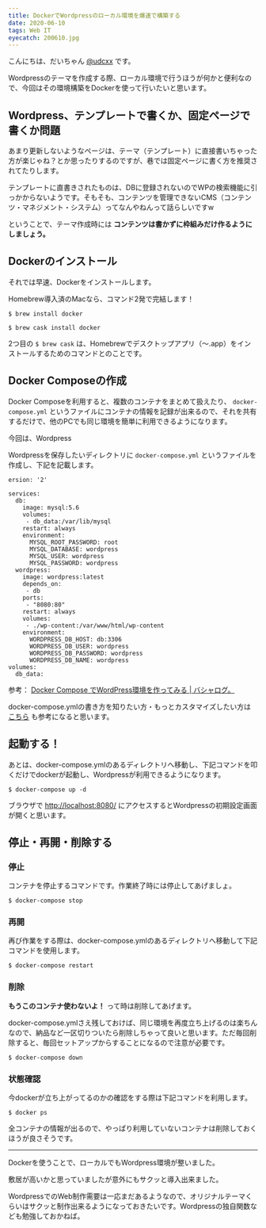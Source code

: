 ```yaml
---
title: DockerでWordpressのローカル環境を爆速で構築する
date: 2020-06-10
tags: Web IT
eyecatch: 200610.jpg
---
```


こんにちは、だいちゃん [@udcxx](https://twitter.com/udc_xx) です。

Wordpressのテーマを作成する際、ローカル環境で行うほうが何かと便利なので、今回はその環境構築をDockerを使って行いたいと思います。

## Wordpress、テンプレートで書くか、固定ページで書くか問題

あまり更新しないようなページは、テーマ（テンプレート）に直接書いちゃった方が楽じゃね？とか思ったりするのですが、巷では固定ページに書く方を推奨されてたりします。

テンプレートに直書きされたものは、DBに登録されないのでWPの検索機能に引っかからないようです。そもそも、コンテンツを管理できないCMS（コンテンツ・マネジメント・システム）ってなんやねんって話らしいですw

ということで、テーマ作成時には **コンテンツは書かずに枠組みだけ作るようにしましょう。**

## Dockerのインストール

それでは早速、Dockerをインストールします。

Homebrew導入済のMacなら、コマンド2発で完結します！

```
$ brew install docker
```

```
$ brew cask install docker
```

2つ目の `$ brew cask` は、Homebrewでデスクトップアプリ（〜.app）をインストールするためのコマンドとのことです。

## Docker Composeの作成

Docker Composeを利用すると、複数のコンテナをまとめて扱えたり、 `docker-compose.yml` というファイルにコンテナの情報を記録が出来るので、それを共有するだけで、他のPCでも同じ環境を簡単に利用できるようになります。

今回は、Wordpress

Wordpressを保存したいディレクトリに `docker-compose.yml` というファイルを作成し、下記を記載します。

```
ersion: '2'

services:
  db:
    image: mysql:5.6
    volumes:
     - db_data:/var/lib/mysql
    restart: always
    environment:
      MYSQL_ROOT_PASSWORD: root
      MYSQL_DATABASE: wordpress
      MYSQL_USER: wordpress
      MYSQL_PASSWORD: wordpress
  wordpress:
    image: wordpress:latest
    depends_on:
     - db
    ports:
     - "8080:80"
    restart: always
    volumes:
     - ./wp-content:/var/www/html/wp-content
    environment:
      WORDPRESS_DB_HOST: db:3306
      WORDPRESS_DB_USER: wordpress
      WORDPRESS_DB_PASSWORD: wordpress
      WORDPRESS_DB_NAME: wordpress
volumes:
  db_data:
```

参考： [Docker Compose でWordPress環境を作ってみる | バシャログ。](http://bashalog.c-brains.jp/19/08/15-120000.php)

docker-compose.ymlの書き方を知りたい方・もっとカスタマイズしたい方は [こちら](https://knowledge.sakura.ad.jp/16862/) も参考になると思います。

## 起動する！

あとは、docker-compose.ymlのあるディレクトリへ移動し、下記コマンドを叩くだけでdockerが起動し、Wordpressが利用できるようになります。

```
$ docker-compose up -d
```

ブラウザで [http://localhost:8080/](http://localhost:8080/) にアクセスするとWordpressの初期設定画面が開くと思います。

## 停止・再開・削除する

### 停止

コンテナを停止するコマンドです。作業終了時には停止してあげましょ。

```
$ docker-compose stop
```

### 再開

再び作業をする際は、docker-compose.ymlのあるディレクトリへ移動して下記コマンドを使用します。

```
$ docker-compose restart
```

### 削除

**もうこのコンテナ使わないよ！** って時は削除してあげます。

docker-compose.ymlさえ残しておけば、同じ環境を再度立ち上げるのは楽ちんなので、納品など一区切りついたら削除しちゃって良いと思います。ただ毎回削除すると、毎回セットアップからすることになるので注意が必要です。

```
$ docker-compose down
```

### 状態確認

今dockerが立ち上がってるのかの確認をする際は下記コマンドを利用します。

```
$ docker ps
```

全コンテナの情報が出るので、やっぱり利用していないコンテナは削除しておくほうが良さそうです。

-----

Dockerを使うことで、ローカルでもWordpress環境が整いました。

敷居が高いかと思っていましたが意外にもサクッと導入出来ました。

WordpressでのWeb制作需要は一応まだあるようなので、オリジナルテーマくらいはサクッと制作出来るようになっておきたいです。Wordpressの独自関数なども勉強しておかねば。
